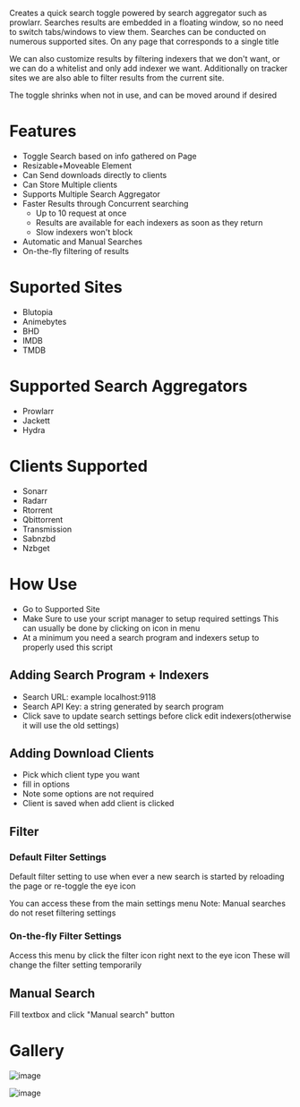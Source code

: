 Creates a quick search toggle powered by search aggregator such as prowlarr. Searches results are embedded in a floating window, so no need to switch tabs/windows to view them.  Searches can be conducted on numerous supported sites. On any page that corresponds to a single title

We can also customize results by filtering indexers that we don't want, or we can do a whitelist and only add indexer we want. Additionally on tracker sites we are also able to filter results from the current site. 

The toggle shrinks when not in use, and can be moved around if desired

# Features
* Toggle Search based on info gathered on Page
* Resizable+Moveable Element
* Can Send downloads directly to clients
* Can Store Multiple clients 
* Supports Multiple Search Aggregator
* Faster Results through Concurrent searching
  - Up to 10 request at once
  - Results are available for each indexers as soon as they return
  - Slow indexers won't block
* Automatic and Manual Searches
* On-the-fly filtering of results


# Suported Sites
* Blutopia
* Animebytes
* BHD
* IMDB
* TMDB

 # Supported Search Aggregators
* Prowlarr
* Jackett
* Hydra

# Clients Supported
* Sonarr
* Radarr
* Rtorrent
* Qbittorrent
* Transmission
* Sabnzbd
* Nzbget

# How Use
* Go to Supported Site
* Make Sure to use your script manager to setup required settings
This can usually be done by clicking on icon in menu
* At a minimum you need a search program and indexers setup to properly used this script

## Adding Search Program + Indexers
* Search URL: example localhost:9118
* Search API Key: a string generated by search program
* Click save to update search settings
  before click edit indexers(otherwise it will use the old settings)



## Adding Download Clients

* Pick which client type you want
* fill in options
* Note some options are not required
* Client is saved when add client is clicked

## Filter

### Default Filter Settings
Default filter setting to use when ever a new search is started by reloading the page
or re-toggle the eye icon

You can access these from the main settings menu
Note: Manual searches do not reset filtering settings


### On-the-fly Filter Settings
Access this menu by click the filter icon right next to the eye icon
These will change the filter setting temporarily 



## Manual Search
Fill textbox and click "Manual search" button




# Gallery 

![image](https://user-images.githubusercontent.com/109320934/197426136-949dd2fb-4888-4429-9dc6-7baeaa3f5a75.png)

![image](https://user-images.githubusercontent.com/109320934/197426269-fcc31092-fb47-49ac-b81e-1150fcf48e69.png)





